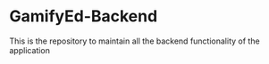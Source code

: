 # GamifyEd-Backend
This is the repository to maintain all the backend functionality of the application
